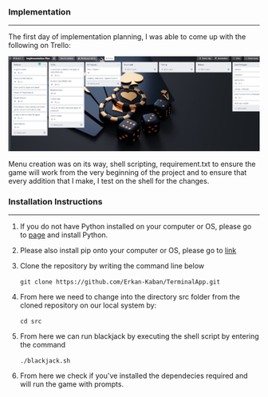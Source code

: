 ### Implementation
<hr>
The first day of implementation planning, I was able to come up with the following on Trello:

![](docs/Implementation_1.jpg)

Menu creation was on its way, shell scripting, requirement.txt to ensure the game will work from the very beginning of the project and to ensure that every addition that I make, I test on the shell for the changes.










### Installation Instructions
<hr>

1. If you do not have Python installed on your computer or OS, please go to [page](https://www.python.org/downloads/) and install Python.
2. Please also install pip onto your computer or OS, please go to [link](https://pip.pypa.io/en/stable/installation/)
3. Clone the repository by writing the command line below

   `git clone https://github.com/Erkan-Kaban/TerminalApp.git`

4. From here we need to change into the directory src folder from the cloned repository on our local system by:
   
    `cd src`
5. From here we can run blackjack by executing the shell script by entering the command 

    `./blackjack.sh`
6. From here we check if you've installed the dependecies required and will run the game with prompts.
